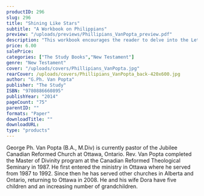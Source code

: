 ```yaml
---
productID: 296
slug: 296
title: "Shining Like Stars"
subtitle: "A Workbook on Philippians"
preview: "/uploads/previews/Phillipians_VanPopta_preview.pdf"
description: "This workbook encourages the reader to delve into the Letter to the Philippians and explore the rich personal and congregational applications. The questions direct the Bible student to see that the principles in this letter are laid out throughout the Old and New Testament. It is broken down into 18 sections, with about 10 questions per section. The workbook comes with lines for writing in answers, and is spiral bound to make this easier."
price: 6.00
salePrice: 
categories: ["The Study Books","New Testament"]
genre: "New Testament"
cover: "/uploads/covers/Phillipians_VanPopta.jpg"
rearCover: /uploads/covers/Phillipians_VanPopta_back-420x600.jpg
author: "G.Ph. Van Popta"
publisher: "The Study"
ISBN: "9780886660895"
publishYear: "2014"
pageCount: "75"
parentID: ""
formats: "Paper"
downloadTitle: ""
downloadURL: 
type: "products"
---
```

George Ph. Van Popta (B.A., M.Div) is currently pastor of the Jubilee Canadian Reformed Church at Ottawa, Ontario. Rev. Van Popta completed the Master of Divinity program at the Canadian Reformed Theological Seminary in 1987. He first entered the ministry in Ottawa where he served from 1987 to 1992. Since then he has served other churches in Alberta and Ontario, returning to Ottawa in 2008. He and his wife Dora have five children and an increasing number of grandchildren.